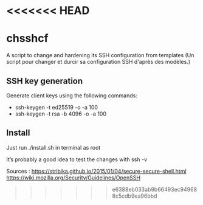 <<<<<<< HEAD
=======
# chsshcf
A script to change and hardening its SSH configuration from templates
(Un script pour changer et durcir sa configuration SSH d'après des modèles.)

## SSH key generation
Generate client keys using the following commands:
* ssh-keygen -t ed25519 -o -a 100
* ssh-keygen -t rsa -b 4096 -o -a 100

## Install
Just run ./install.sh in terminal as root

It’s probably a good idea to test the changes with ssh -v

Sources :
https://stribika.github.io/2015/01/04/secure-secure-shell.html
https://wiki.mozilla.org/Security/Guidelines/OpenSSH

>>>>>>> e6388eb033ab9b66493ec949688c5cdb9ea96bbd
